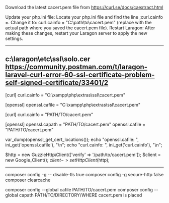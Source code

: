 Download the latest cacert.pem file from
https://curl.se/docs/caextract.html

Update your php.ini file:
Locate your php.ini file and find the line ;curl.cainfo =.
Change it to: curl.cainfo = "C:\path\to\cacert.pem" (replace with the actual path where you saved the cacert.pem file).
Restart Laragon:
After making these changes, restart your Laragon server to apply the new settings.

---------------------------------
c:\laragon\etc\ssl\solo.cer
https://community.postman.com/t/laragon-laravel-curl-error-60-ssl-certificate-problem-self-signed-certificate/33401/2
----------------------------------

[curl]
curl.cainfo = "C:\xampp\php\extras\ssl\cacert.pem"

[openssl]
openssl.cafile = "C:\xampp\php\extras\ssl\cacert.pem"

[curl]
 curl.cainfo = "PATH/TO/cacert.pem"
 

 [openssl]
 openssl.capath = "PATH/TO/cacert.pem"
 openssl.cafile = "PATH/TO/cacert.pem"

 var_dump(openssl_get_cert_locations());
 echo "openssl.cafile: ", ini_get('openssl.cafile'), "\n";
echo "curl.cainfo: ", ini_get('curl.cainfo'), "\n";

$http = new GuzzleHttp\Client(['verify' => '/path/to/cacert.pem']);
$client = new Google_Client();
$client->setHttpClient($http);



--------------------
composer config -g -- disable-tls true
composer config -g secure-http false 
composer clearcache 

 composer config --global cafile PATH/TO/cacert.pem
 composer config --global capath PATH/TO/DIRECTORY/WHERE cacert.pem is placed




